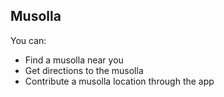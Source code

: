 ## Musolla

You can:
- Find a musolla near you
- Get directions to the musolla
- Contribute a musolla location through the app 
